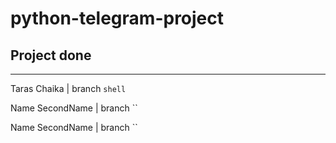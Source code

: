 # python-telegram-project
## Project done
---
Taras Chaika | branch `shell`

Name SecondName | branch ``

Name SecondName | branch ``
